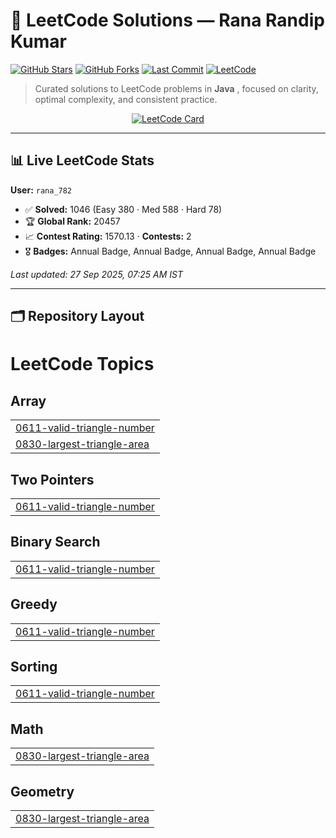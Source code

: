 # 🧠 LeetCode Solutions — Rana Randip Kumar

[![GitHub Stars](https://img.shields.io/github/stars/rana782782/leeCode-solutions?style=flat)](https://github.com/rana782782/leeCode-solutions/stargazers)
[![GitHub Forks](https://img.shields.io/github/forks/rana782782/leeCode-solutions?style=flat)](https://github.com/rana782782/leeCode-solutions/forks)
[![Last Commit](https://img.shields.io/github/last-commit/rana782782/leeCode-solutions)](https://github.com/rana782782/leeCode-solutions/commits)
[![LeetCode](https://img.shields.io/badge/LeetCode-rana__782-black)](https://leetcode.com/rana_782/)

> Curated solutions to LeetCode problems in **Java** , focused on clarity, optimal complexity, and consistent practice.

<p align="center">
  <a href="https://leetcode.com/rana_782/">
    <img src="https://leetcard.jacoblin.cool/rana_782?theme=dark&font=Nunito&ext=contest" alt="LeetCode Card" />
  </a>
</p>

---

## 📊 Live LeetCode Stats

<!--LEETCODE_STATS_START-->
**User:** `rana_782`

- ✅ **Solved:** 1046 (Easy 380 · Med 588 · Hard 78)
- 🏆 **Global Rank:** 20457
- 📈 **Contest Rating:** 1570.13  ·  **Contests:** 2
- 🎖️ **Badges:** Annual Badge, Annual Badge, Annual Badge, Annual Badge

_Last updated: 27 Sep 2025, 07:25 AM IST_
<!--LEETCODE_STATS_END-->

---

## 🗂️ Repository Layout


<!---LeetCode Topics Start-->
# LeetCode Topics
## Array
|  |
| ------- |
| [0611-valid-triangle-number](https://github.com/rana782782/leeCode-solutions/tree/master/0611-valid-triangle-number) |
| [0830-largest-triangle-area](https://github.com/rana782782/leeCode-solutions/tree/master/0830-largest-triangle-area) |
## Two Pointers
|  |
| ------- |
| [0611-valid-triangle-number](https://github.com/rana782782/leeCode-solutions/tree/master/0611-valid-triangle-number) |
## Binary Search
|  |
| ------- |
| [0611-valid-triangle-number](https://github.com/rana782782/leeCode-solutions/tree/master/0611-valid-triangle-number) |
## Greedy
|  |
| ------- |
| [0611-valid-triangle-number](https://github.com/rana782782/leeCode-solutions/tree/master/0611-valid-triangle-number) |
## Sorting
|  |
| ------- |
| [0611-valid-triangle-number](https://github.com/rana782782/leeCode-solutions/tree/master/0611-valid-triangle-number) |
## Math
|  |
| ------- |
| [0830-largest-triangle-area](https://github.com/rana782782/leeCode-solutions/tree/master/0830-largest-triangle-area) |
## Geometry
|  |
| ------- |
| [0830-largest-triangle-area](https://github.com/rana782782/leeCode-solutions/tree/master/0830-largest-triangle-area) |
<!---LeetCode Topics End-->